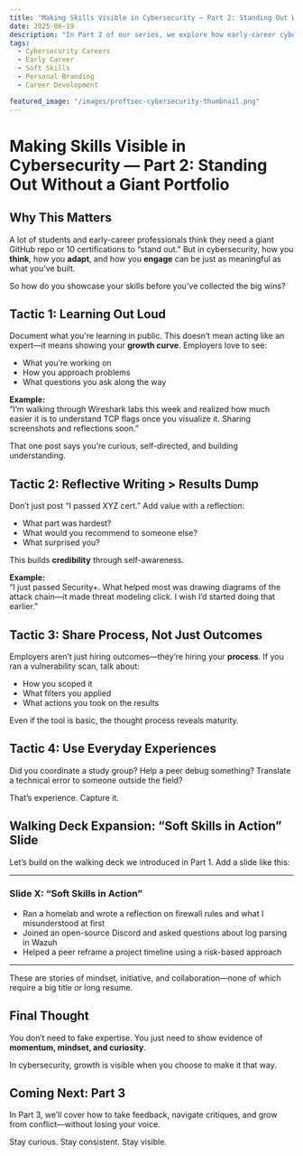 ```yaml
---
title: "Making Skills Visible in Cybersecurity — Part 2: Standing Out Without a Giant Portfolio"
date: 2025-06-19
description: "In Part 2 of our series, we explore how early-career cybersecurity professionals can build visibility without relying on a massive portfolio. Learn how to showcase mindset, curiosity, and growth in authentic, actionable ways."
tags:
  - Cybersecurity Careers
  - Early Career
  - Soft Skills
  - Personal Branding
  - Career Development

featured_image: "/images/proftsec-cybersecurity-thumbnail.png"
---
```


# Making Skills Visible in Cybersecurity — Part 2: Standing Out Without a Giant Portfolio

## Why This Matters

A lot of students and early-career professionals think they need a giant GitHub repo or 10 certifications to “stand out.” But in cybersecurity, how you **think**, how you **adapt**, and how you **engage** can be just as meaningful as what you’ve built.

So how do you showcase your skills before you've collected the big wins?

## Tactic 1: Learning Out Loud

Document what you're learning in public. This doesn’t mean acting like an expert—it means showing your **growth curve**. Employers love to see:

- What you’re working on
- How you approach problems
- What questions you ask along the way

**Example:**  
“I’m walking through Wireshark labs this week and realized how much easier it is to understand TCP flags once you visualize it. Sharing screenshots and reflections soon.”

That one post says you’re curious, self-directed, and building understanding.

## Tactic 2: Reflective Writing > Results Dump

Don’t just post “I passed XYZ cert.” Add value with a reflection:

- What part was hardest?
- What would you recommend to someone else?
- What surprised you?

This builds **credibility** through self-awareness.

**Example:**  
“I just passed Security+. What helped most was drawing diagrams of the attack chain—it made threat modeling click. I wish I’d started doing that earlier.”

## Tactic 3: Share Process, Not Just Outcomes

Employers aren’t just hiring outcomes—they’re hiring your **process**. If you ran a vulnerability scan, talk about:

- How you scoped it
- What filters you applied
- What actions you took on the results

Even if the tool is basic, the thought process reveals maturity.

## Tactic 4: Use Everyday Experiences

Did you coordinate a study group? Help a peer debug something? Translate a technical error to someone outside the field?

That’s experience. Capture it.

## Walking Deck Expansion: “Soft Skills in Action” Slide

Let’s build on the walking deck we introduced in Part 1. Add a slide like this:

---

### Slide X: “Soft Skills in Action”

- Ran a homelab and wrote a reflection on firewall rules and what I misunderstood at first  
- Joined an open-source Discord and asked questions about log parsing in Wazuh  
- Helped a peer reframe a project timeline using a risk-based approach

---

These are stories of mindset, initiative, and collaboration—none of which require a big title or long resume.

## Final Thought

You don’t need to fake expertise. You just need to show evidence of **momentum, mindset, and curiosity**.

In cybersecurity, growth is visible when you choose to make it that way.

## Coming Next: Part 3

In Part 3, we’ll cover how to take feedback, navigate critiques, and grow from conflict—without losing your voice.

Stay curious. Stay consistent. Stay visible.
